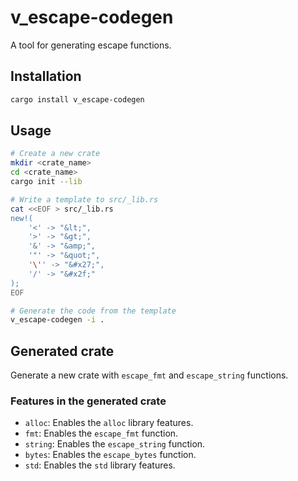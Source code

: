# v_escape-codegen

A tool for generating escape functions.

## Installation

```bash
cargo install v_escape-codegen
```

## Usage

```bash
# Create a new crate
mkdir <crate_name>
cd <crate_name>
cargo init --lib

# Write a template to src/_lib.rs
cat <<EOF > src/_lib.rs
new!(
    '<' -> "&lt;",
    '>' -> "&gt;",
    '&' -> "&amp;",
    '"' -> "&quot;",
    '\'' -> "&#x27;",
    '/' -> "&#x2f;"
);
EOF

# Generate the code from the template
v_escape-codegen -i .
```

## Generated crate

Generate a new crate with `escape_fmt` and `escape_string` functions.

### Features in the generated crate

- `alloc`: Enables the `alloc` library features.
- `fmt`: Enables the `escape_fmt` function.
- `string`: Enables the `escape_string` function.
- `bytes`: Enables the `escape_bytes` function.
- `std`: Enables the `std` library features.
